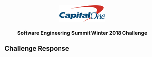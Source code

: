 <p align="center">
    <img src="img/capitalOneLogo.png" width="150">
  </a>

  <h3 align="center">Software Engineering Summit Winter 2018 Challenge</h3>
</p>

## Challenge Response

